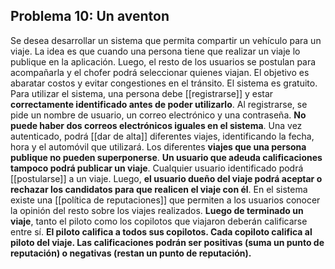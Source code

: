 ## Problema 10: Un aventon

Se desea desarrollar un sistema que permita compartir un vehículo para un viaje. La idea es que cuando una persona tiene que realizar un viaje lo publique en la aplicación. Luego, el resto de los usuarios se postulan para acompañarla y el chofer podrá seleccionar quienes viajan. El objetivo es abaratar costos y evitar congestiones en el tránsito. El sistema es gratuito.
Para utilizar el sistema, una persona debe [[registrarse]] y estar **correctamente identificado antes de poder utilizarlo**. Al registrarse, se pide un nombre de usuario, un correo electrónico y una contraseña. **No puede haber dos correos electrónicos iguales en el sistema**. Una vez autenticado, podrá [[dar de alta]] diferentes viajes, identificando la fecha, hora y el automóvil que utilizará. Los diferentes **viajes que una persona publique no pueden superponerse**. **Un usuario que adeuda calificaciones tampoco podrá publicar un viaje**.
Cualquier usuario identificado podrá [[postularse]] a un viaje. Luego, **el usuario dueño del viaje podrá aceptar o rechazar los candidatos para que realicen el viaje con él**.
En el sistema existe una [[política de reputaciones]] que permiten a los usuarios conocer la opinión del resto sobre los viajes realizados. **Luego de terminado un viaje**, tanto el piloto como los copilotos que viajaron deberán calificarse entre sí. **El piloto califica a todos sus copilotos. Cada copiloto califica al piloto del viaje. Las calificaciones podrán ser positivas (suma un punto de reputación) o negativas (restan un punto de reputación).**
